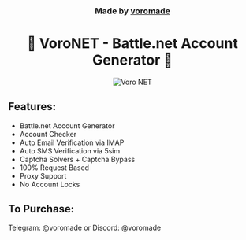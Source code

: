 <h3 align="center">
  Made by <a href="https://github.com/voromade">voromade</a>
</h3>

<h1 align="center">🔵 VoroNET - Battle.net Account Generator 🔵</h1>

<p align="center">
  <img src="https://media.discordapp.net/attachments/1187784554338058323/1200589588159279204/image.png?ex=65eba52f&is=65d9302f&hm=a2f02967959afa70f2a25759d1981c6b6e1d04978ebe1e9e1ad61fa770dd4760&=&format=webp&quality=lossless&width=1226&height=653" alt="Voro NET">
</p>

## Features:

- Battle.net Account Generator
- Account Checker
- Auto Email Verification via IMAP
- Auto SMS Verification via 5sim
- Captcha Solvers + Captcha Bypass
- 100% Request Based
- Proxy Support
- No Account Locks


## To Purchase:

Telegram: @voromade or Discord: @voromade

